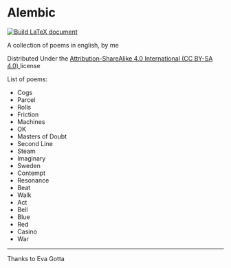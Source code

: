 # Alembic
[![Build LaTeX document](https://github.com/MatMasIt/Alembic/actions/workflows/LaTeXcompile.yml/badge.svg)](https://github.com/MatMasIt/Alembic/actions/workflows/LaTeXcompile.yml)

A collection of poems in english, by me

Distributed Under the [Attribution-ShareAlike 4.0 International (CC BY-SA 4.0) ](https://creativecommons.org/licenses/by-sa/4.0/}) license

List of poems:

<!-- BEGIN POEMLIST -->
* Cogs
* Parcel
* Rolls
* Friction
* Machines
* OK
* Masters of Doubt
* Second Line
* Steam
* Imaginary
* Sweden
* Contempt
* Resonance
* Beat
* Walk
* Act
* Bell
* Blue
* Red
* Casino
* War
<!-- END POEMLIST -->


---

Thanks to Eva Gotta
